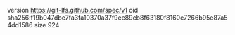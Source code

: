 version https://git-lfs.github.com/spec/v1
oid sha256:f19b047dbe7fa3fa10370a37f9ee89cb8f63180f8160e7266b95e87a54dd1586
size 924

